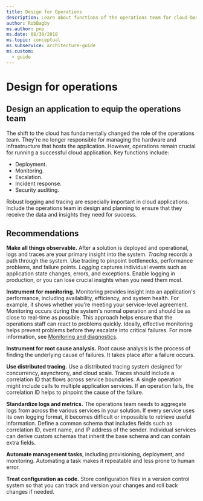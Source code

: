 ```yaml
---
title: Design for Operations
description: Learn about functions of the operations team for cloud-based applications, including deployment, monitoring, incident response, and security auditing.
author: RobBagby
ms.author: pnp
ms.date: 08/30/2018
ms.topic: conceptual
ms.subservice: architecture-guide
ms.custom:
  - guide
---
```


# Design for operations

## Design an application to equip the operations team

The shift to the cloud has fundamentally changed the role of the operations team. They're no longer responsible for managing the hardware and infrastructure that hosts the application. However, operations remain crucial for running a successful cloud application. Key functions include:

- Deployment.
- Monitoring.
- Escalation.
- Incident response.
- Security auditing.

Robust logging and tracing are especially important in cloud applications. Include the operations team in design and planning to ensure that they receive the data and insights they need for success.  <!-- to do: Link to DevOps checklist -->

## Recommendations

**Make all things observable.** After a solution is deployed and operational, logs and traces are your primary insight into the system. *Tracing* records a path through the system. Use tracing to pinpoint bottlenecks, performance problems, and failure points. *Logging* captures individual events such as application state changes, errors, and exceptions. Enable logging in production, or you can lose crucial insights when you need them most.

**Instrument for monitoring.** Monitoring provides insight into an application's performance, including availability, efficiency, and system health. For example, it shows whether you're meeting your service-level agreement. Monitoring occurs during the system's normal operation and should be as close to real-time as possible. This approach helps ensure that the operations staff can react to problems quickly. Ideally, effective monitoring helps prevent problems before they escalate into critical failures. For more information, see [Monitoring and diagnostics][monitoring].

**Instrument for root cause analysis.** Root cause analysis is the process of finding the underlying cause of failures. It takes place after a failure occurs.

**Use distributed tracing.** Use a distributed tracing system designed for concurrency, asynchrony, and cloud scale. Traces should include a correlation ID that flows across service boundaries. A single operation might include calls to multiple application services. If an operation fails, the correlation ID helps to pinpoint the cause of the failure.

**Standardize logs and metrics.** The operations team needs to aggregate logs from across the various services in your solution. If every service uses its own logging format, it becomes difficult or impossible to retrieve useful information. Define a common schema that includes fields such as correlation ID, event name, and IP address of the sender. Individual services can derive custom schemas that inherit the base schema and can contain extra fields.

**Automate management tasks**, including provisioning, deployment, and monitoring. Automating a task makes it repeatable and less prone to human error.

**Treat configuration as code.** Store configuration files in a version control system so that you can track and version your changes and roll back changes if needed.

<!-- links -->

[monitoring]: ../../best-practices/monitoring.yml
